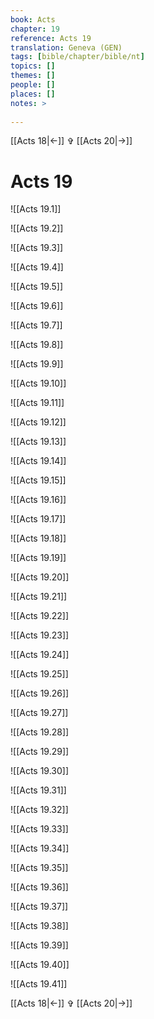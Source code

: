 ```yaml
---
book: Acts
chapter: 19
reference: Acts 19
translation: Geneva (GEN)
tags: [bible/chapter/bible/nt]
topics: []
themes: []
people: []
places: []
notes: >
  
---
```


[[Acts 18|<-]] ✞ [[Acts 20|->]]

# Acts 19

![[Acts 19.1]]

![[Acts 19.2]]

![[Acts 19.3]]

![[Acts 19.4]]

![[Acts 19.5]]

![[Acts 19.6]]

![[Acts 19.7]]

![[Acts 19.8]]

![[Acts 19.9]]

![[Acts 19.10]]

![[Acts 19.11]]

![[Acts 19.12]]

![[Acts 19.13]]

![[Acts 19.14]]

![[Acts 19.15]]

![[Acts 19.16]]

![[Acts 19.17]]

![[Acts 19.18]]

![[Acts 19.19]]

![[Acts 19.20]]

![[Acts 19.21]]

![[Acts 19.22]]

![[Acts 19.23]]

![[Acts 19.24]]

![[Acts 19.25]]

![[Acts 19.26]]

![[Acts 19.27]]

![[Acts 19.28]]

![[Acts 19.29]]

![[Acts 19.30]]

![[Acts 19.31]]

![[Acts 19.32]]

![[Acts 19.33]]

![[Acts 19.34]]

![[Acts 19.35]]

![[Acts 19.36]]

![[Acts 19.37]]

![[Acts 19.38]]

![[Acts 19.39]]

![[Acts 19.40]]

![[Acts 19.41]]

[[Acts 18|<-]] ✞ [[Acts 20|->]]
